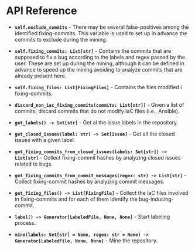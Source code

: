 # API Reference
   
*  **```self.exclude_commits```**  - There may be several false-positives among the identified fixing-commits. 
This variable is used to set up in advance the commits to exclude during the mining.

*  **```self.fixing_commits: List[str]```**  - Contains the commits that are supposed to fix a bug according to the labels and regex passed by the user. 
   These are set up during the mining, although it can be defined in advance to speed up the mining avoiding to analyze commits that are already present here.

*  **```self.fixing_files: List[FixingFiles]```**  - Contains the files modified i fixing-commits.

*  **```discard_non_iac_fixing_commits(commits: List[str])```**  - Given a list of commits, discard commits that do not modify IaC files (i.e., Ansible).
*  **```get_labels() -> Set[str]```**  - Get al the issue labels in the repository.
*  **```get_closed_issues(label: str) -> Set[Issue]```**  - Get all the closed issues with a given label.
*  **```get_fixing_commits_from_closed_issues(labels: Set[str]) -> List[str]```**  - Collect fixing-commit hashes by analyzing closed issues related to bugs.
*  **```get_fixing_commits_from_commit_messages(regex: str) -> List[str]```**  - Collect fixing-commit hashes by analyzing commit messages.
*  **```get_fixing_files() -> List[FixingFile]```**  - Collect the IaC files involved in fixing-commits and for each of them identify the bug-inducing-commit.
*  **```label() -> Generator[LabeledFile, None, None]```**  - Start labeling process.
*  **```mine(labels: Set[str] = None, regex: str = None) -> Generator[LabeledFile, None, None]```**  - Mine the repository.